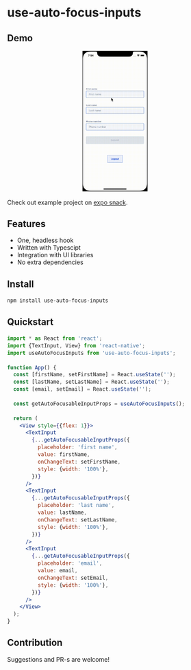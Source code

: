 # use-auto-focus-inputs

## Demo

<div align="center">
    <img src="https://raw.githubusercontent.com/Groszczu/use-auto-focus-inputs/main/demo/demo.gif" alt="Usage With Simple Form" width="30%" />
</div>

Check out example project on [expo snack](https://snack.expo.dev/ZHw6A6KIN).

## Features

- One, headless hook
- Written with Typescipt
- Integration with UI libraries
- No extra dependencies

## Install

    npm install use-auto-focus-inputs

## Quickstart

```jsx
import * as React from 'react';
import {TextInput, View} from 'react-native';
import useAutoFocusInputs from 'use-auto-focus-inputs';

function App() {
  const [firstName, setFirstName] = React.useState('');
  const [lastName, setLastName] = React.useState('');
  const [email, setEmail] = React.useState('');

  const getAutoFocusableInputProps = useAutoFocusInputs();

  return (
    <View style={{flex: 1}}>
      <TextInput
        {...getAutoFocusableInputProps({
          placeholder: 'first name',
          value: firstName,
          onChangeText: setFirstName,
          style: {width: '100%'},
        })}
      />
      <TextInput
        {...getAutoFocusableInputProps({
          placeholder: 'last name',
          value: lastName,
          onChangeText: setLastName,
          style: {width: '100%'},
        })}
      />
      <TextInput
        {...getAutoFocusableInputProps({
          placeholder: 'email',
          value: email,
          onChangeText: setEmail,
          style: {width: '100%'},
        })}
      />
    </View>
  );
}
```

## Contribution

Suggestions and PR-s are welcome!

